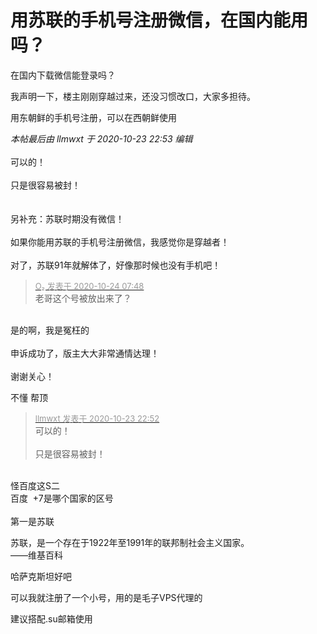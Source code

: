 # 用苏联的手机号注册微信，在国内能用吗？


在国内下载微信能登录吗？

我声明一下，楼主刚刚穿越过来，还没习惯改口，大家多担待。

用东朝鲜的手机号注册，可以在西朝鲜使用

<i class="pstatus"> 本帖最后由 llmwxt 于 2020-10-23 22:53 编辑 </i><br />
<br />
可以的！<br />
<br />
只是很容易被封！<br />
<br />
<img src="static/image/smiley/default/lol.gif" smilieid="12" border="0" alt="" /><img src="static/image/smiley/default/lol.gif" smilieid="12" border="0" alt="" /><img src="static/image/smiley/default/lol.gif" smilieid="12" border="0" alt="" /><br />
<br />
另补充：苏联时期没有微信！<br />
<br />
如果你能用苏联的手机号注册微信，我感觉你是穿越者！<br />
<br />
对了，苏联91年就解体了，好像那时候也没有手机吧！

<div class="quote"><blockquote><font size="2"><a href="https://www.hostloc.com/forum.php?mod=redirect&amp;goto=findpost&amp;pid=9344247&amp;ptid=757801" target="_blank"><font color="#999999">O₂ 发表于 2020-10-24 07:48</font></a></font><br />
老哥这个号被放出来了？</blockquote></div><br />
是的啊，我是冤枉的<br />
<br />
申诉成功了，版主大大非常通情达理！<br />
<br />
谢谢关心！

不懂 帮顶

<div class="quote"><blockquote><font size="2"><a href="https://www.hostloc.com/forum.php?mod=redirect&amp;goto=findpost&amp;pid=9343733&amp;ptid=757801" target="_blank"><font color="#999999">llmwxt 发表于 2020-10-23 22:52</font></a></font><br />
可以的！<br />
<br />
只是很容易被封！</blockquote></div><br />
怪百度这S二<br />
百度&nbsp;&nbsp;+7是哪个国家的区号<br />
<br />
第一是苏联

苏联，是一个存在于1922年至1991年的联邦制社会主义国家。<br />
——维基百科<img id="aimg_rO9mc" onclick="zoom(this, this.src, 0, 0, 0)" class="zoom" src="https://cdn.jsdelivr.net/gh/hishis/forum-master/public/images/patch.gif" onmouseover="img_onmouseoverfunc(this)" onload="thumbImg(this)" border="0" alt="" />

哈萨克斯坦好吧

可以我就注册了一个小号，用的是毛子VPS代理的

<img src="static/image/smiley/default/lol.gif" smilieid="12" border="0" alt="" />建议搭配.su邮箱使用
